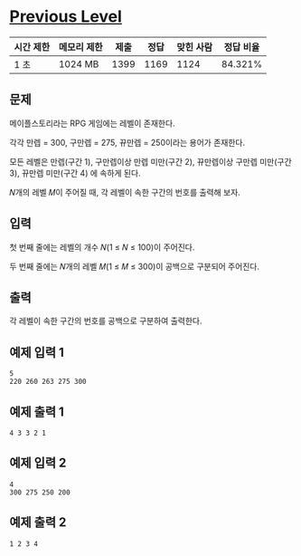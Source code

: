 # [Previous Level](https://www.acmicpc.net/problem/28453)

| 시간 제한 | 메모리 제한 | 제출 | 정답 | 맞힌 사람 | 정답 비율 |
| --- | --- | --- | --- | --- | --- |
| 1 초 | 1024 MB | 1399 | 1169 | 1124 | 84.321% |

## 문제

메이플스토리라는 RPG 게임에는 레벨이 존재한다.

각각 만렙 = 300, 구만렙 = 275, 뀨만렙 = 250이라는 용어가 존재한다.

모든 레벨은 만렙(구간 1), 구만렙이상 만렙 미만(구간 2), 뀨만렙이상 구만렙 미만(구간 3), 뀨만렙 미만(구간 4) 에 속하게 된다.

𝑁개의 레벨 𝑀이 주어질 때, 각 레벨이 속한 구간의 번호를 출력해 보자.

## 입력

첫 번째 줄에는 레벨의 개수 𝑁(1 ≤ 𝑁 ≤ 100)이 주어진다.

두 번째 줄에는 𝑁개의 레벨 𝑀(1 ≤ 𝑀 ≤ 300)이 공백으로 구분되어 주어진다.

## 출력

각 레벨이 속한 구간의 번호를 공백으로 구분하여 출력한다.

## 예제 입력 1

```
5
220 260 263 275 300

```

## 예제 출력 1

```
4 3 3 2 1

```

## 예제 입력 2

```
4
300 275 250 200

```

## 예제 출력 2

```
1 2 3 4
```

